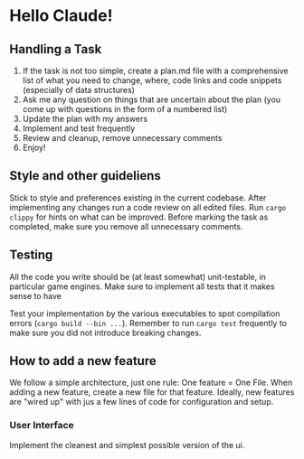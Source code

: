 # Hello Claude!

## Handling a Task
1. If the task is not too simple, create a plan.md file with a comprehensive list of what you need to change, where, code links and code snippets (especially of data structures)
2. Ask me any question on things that are uncertain about the plan (you come up with questions in the form of a numbered list)
3. Update the plan with my answers
4. Implement and test frequently
5. Review and cleanup, remove unnecessary comments
6. Enjoy!

## Style and other guideliens
Stick to style and preferences existing in the current codebase.
After implementing any changes run a code review on all edited files.
Run `cargo clippy` for hints on what can be improved.
Before marking the task as completed, make sure you remove all unnecessary comments.

## Testing
All the code you write should be (at least somewhat) unit-testable, in particular game engines.
Make sure to implement all tests that it makes sense to have

Test your implementation by the various executables to spot compilation errors (`cargo build --bin ...`).
Remember to run `cargo test` frequently to make sure you did not introduce breaking changes.

## How to add a new feature
We follow a simple architecture, just one rule: One feature = One File.
When adding a new feature, create a new file for that feature.
Ideally, new features are "wired up" with jus a few lines of code for configuration and setup.

### User Interface
Implement the cleanest and simplest possible version of the ui.
